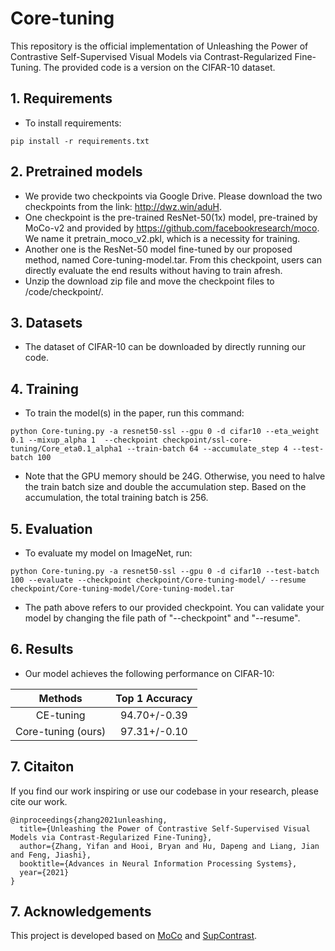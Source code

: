 # Core-tuning
This repository is the official implementation of Unleashing the Power of Contrastive Self-Supervised Visual Models via Contrast-Regularized Fine-Tuning.
The provided code is a version on the CIFAR-10 dataset. 


## 1. Requirements
* To install requirements: 
```
pip install -r requirements.txt
```
## 2. Pretrained models
* We provide two checkpoints via Google Drive. Please download the two checkpoints from the link: http://dwz.win/aduH.
* One checkpoint is the pre-trained ResNet-50(1x) model, pre-trained by MoCo-v2 and provided by https://github.com/facebookresearch/moco. We name it pretrain_moco_v2.pkl, which is a necessity for training.
* Another one is the ResNet-50 model fine-tuned by our proposed method, named Core-tuning-model.tar. From this checkpoint, users can directly evaluate the end results without having to train afresh.
* Unzip the download zip file and move the checkpoint files to /code/checkpoint/.

## 3. Datasets
* The dataset of CIFAR-10 can be downloaded by directly running our code.


## 4. Training
* To train the model(s) in the paper, run this command:
```
python Core-tuning.py -a resnet50-ssl --gpu 0 -d cifar10 --eta_weight 0.1 --mixup_alpha 1  --checkpoint checkpoint/ssl-core-tuning/Core_eta0.1_alpha1 --train-batch 64 --accumulate_step 4 --test-batch 100  
```
* Note that the GPU memory should be 24G. Otherwise, you need to halve the train batch size and double the accumulation step. Based on the accumulation, the total training batch is 256.


## 5. Evaluation
* To evaluate my model on ImageNet, run:
```
python Core-tuning.py -a resnet50-ssl --gpu 0 -d cifar10 --test-batch 100 --evaluate --checkpoint checkpoint/Core-tuning-model/ --resume checkpoint/Core-tuning-model/Core-tuning-model.tar
``` 
* The path above refers to our provided checkpoint. You can validate your model by changing the file path of "--checkpoint" and "--resume".
  

## 6. Results
* Our model achieves the following performance on CIFAR-10:

|       Methods       |  Top 1 Accuracy  |  
| :-----------------: | :--------------: | 
|      CE-tuning      |   94.70+/-0.39   | 
|  Core-tuning (ours) |   97.31+/-0.10   | 
  
  
## 7. Citaiton 
If you find our work inspiring or use our codebase in your research, please cite our work.
```
@inproceedings{zhang2021unleashing,
  title={Unleashing the Power of Contrastive Self-Supervised Visual Models via Contrast-Regularized Fine-Tuning},
  author={Zhang, Yifan and Hooi, Bryan and Hu, Dapeng and Liang, Jian and Feng, Jiashi},
  booktitle={Advances in Neural Information Processing Systems}, 
  year={2021}
}
``` 

## 7. Acknowledgements
This project is developed based on [MoCo](https://github.com/facebookresearch/moco) and [SupContrast](https://github.com/HobbitLong/SupContrast). 
